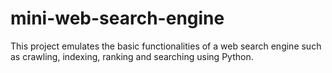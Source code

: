 # mini-web-search-engine
This project emulates the basic functionalities of a web search engine such as crawling, indexing, ranking and searching using Python.
